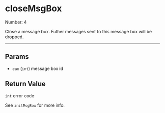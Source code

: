 # closeMsgBox

Number: 4

Close a message box. Futher messages sent to this message box
will be dropped.

---

## Params

- `eax` (`int`) message box id

## Return Value

`int` error code

See `initMsgBox` for more info.